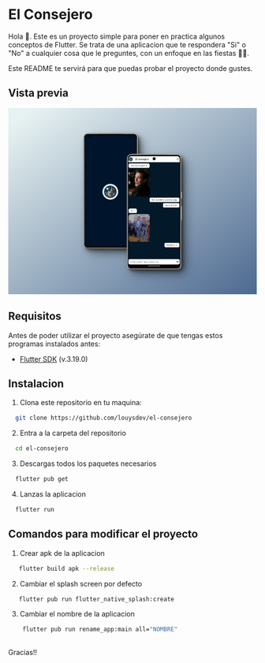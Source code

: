 # El Consejero

Hola 👋. Este es un proyecto simple para poner en practica algunos conceptos de Flutter. Se trata de una aplicacion que te respondera "Si" o "No" a cualquier cosa que le preguntes, con un enfoque en las fiestas 🍾🍻.

Este README te servirá para que puedas probar el proyecto donde gustes.

## Vista previa

![Sitio en un movil (Movil)](./assets/preview.png)

## Requisitos

Antes de poder utilizar el proyecto asegúrate de que tengas estos programas instalados antes:

- [Flutter SDK](https://flutter.dev/) (v.3.19.0)

## Instalacion

1. Clona este repositorio en tu maquina:

```bash
  git clone https://github.com/louysdev/el-consejero
```

2. Entra a la carpeta del repositorio

```bash
  cd el-consejero
```

3. Descargas todos los paquetes necesarios

```bash
  flutter pub get
```

4. Lanzas la aplicacion

```bash
  flutter run
```

## Comandos para modificar el proyecto

1. Crear apk de la aplicacion

```bash
   flutter build apk --release
```

2. Cambiar el splash screen por defecto

```bash
   flutter pub run flutter_native_splash:create
```

3. Cambiar el nombre de la aplicacion

```bash
    flutter pub run rename_app:main all="NOMBRE"
```

##

Gracias!!

